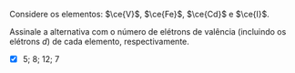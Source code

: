 Considere os elementos: $\ce{V}$, $\ce{Fe}$, $\ce{Cd}$ e $\ce{I}$.

Assinale a alternativa com o número de elétrons de valência (incluindo os elétrons $d$) de cada elemento, respectivamente.

- [x] $5$; $8$; $12$; $7$

